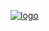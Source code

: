 [![logo](https://raw.githubusercontent.com/wiki/lispgames/lispgames.github.io/images/PacLogo.png)](Home)